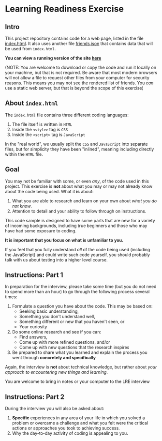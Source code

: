 Learning Readiness Exercise
===

## Intro

This project repository contains code for a web page, listed in the
file [index.html](index.html). It also uses another file [friends.json](friends.json) that contains
data that will be used from `index.html`.

**You can view a running version of the site [here](https://alchemycodelab.github.io/learning-readiness-exercise/)**

(NOTE: You are welcome to download or copy the code and run it locally on your machine, but that is not required. Be aware that most modern
browsers will not allow a file to request other files from your computer for security reasons. This means you may not see the rendered
list of friends. You _can_ use a static web server, but that is beyond the scope of this exercise)

## About `index.html`

The `index.html` file contains three different coding languages:

1. The file itself is written in `HTML`
1. Inside the `<style>` tag is `CSS`
1. Inside the `<script>` tag is `JavaScript`

In the "real world", we usually split the `CSS` and `JavaScript` into separate files, but for simplicity they
have been "inlined", meaning including directly within the `HTML` file.

## Goal

You may not be familiar with some, or even _any_, of the code used in this project. This exercise 
is **not** about what you may or may not already know about the code being used. What it **is** about:

1. What you are able to research and learn on your own about _what you do not know_.
2. Attention to detail and your ability to follow through on instructions.

This code sample is designed to have some parts that are new for a variety of incoming backgrounds, including true
beginners and those who may have had some exposure to coding. 

**It is important that you focus on what is unfamiliar to you.**

If you feel that you fully understand _all_ of the code being used (including the JavaScript) and 
could write such code yourself, you should probably talk with us about testing into a higher level course.

## Instructions: Part 1

In preparation for the interview, please take some time (but you do not need to spend more than an hour) to
go through the following process several times:

1. Formulate a question you have about the code. This may be based on:
    * Seeking basic understanding,
    * Something you don't understand well,
    * Something different or new that you haven't seen, or
    * Your curiosity
2. Do some online research and see if you can:
    * Find answers,
    * Come up with more refined questions, and/or
    * Come up with new questions that the research inspires
3. Be prepared to share what you learned and explain the process you 
went through **concretely and specifically**
    
Again, the interview is **not** about technical knowledge, but rather about _your
approach to encountering new things and learning_. 

You are welcome to bring in notes or your computer to the LRE interview

## Instructions: Part 2

During the interview you will also be asked about:

1. **Specific** experiences in any area of your life in which you solved a problem or overcame
a challenge and what you felt were the critical actions or approaches you took to achieving success.
2. Why the day-to-day activity of coding is appealing to you.

